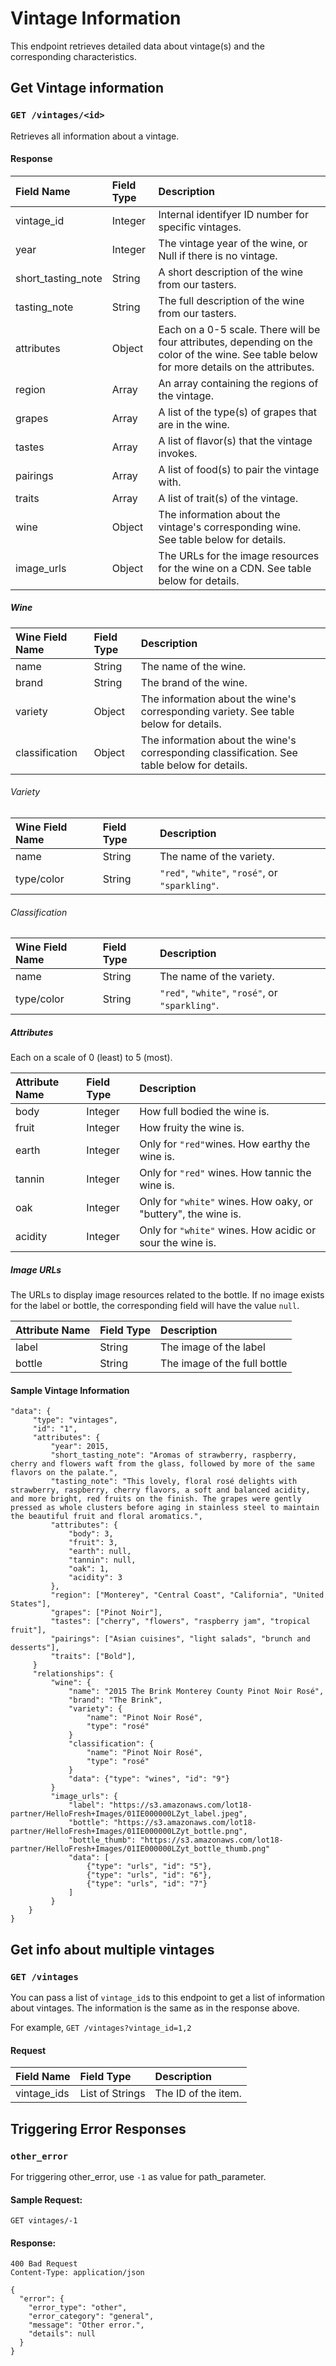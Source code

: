# Vintage Information

This endpoint retrieves detailed data about vintage(s) and the corresponding characteristics.

## Get Vintage information
### `GET /vintages/<id>`

Retrieves all information about a vintage.


#### Response

Field Name         | Field Type | Description
:----------------- | :--------- | :----------
vintage_id         | Integer    | Internal identifyer ID number for specific vintages.
year               | Integer    | The vintage year of the wine, or Null if there is no vintage.
short_tasting_note | String     | A short description of the wine from our tasters.
tasting_note       | String     | The full description of the wine from our tasters.
attributes         | Object     | Each on a 0-5 scale. There will be four attributes, depending on the color of the wine. See table below for more details on the attributes.
region             | Array      | An array containing the regions of the vintage.
grapes             | Array      | A list of the type(s) of grapes that are in the wine.
tastes             | Array      | A list of flavor(s) that the vintage invokes.
pairings           | Array      | A list of food(s) to pair the vintage with.
traits             | Array      | A list of trait(s) of the vintage.
wine               | Object     | The information about the vintage's corresponding wine. See table below for details.
image_urls         | Object     | The URLs for the image resources for the wine on a CDN. See table below for details.

##### Wine

Wine   Field Name  | Field Type | Description
:----------------- | :--------- | :----------
name               | String     | The name of the wine.
brand              | String     | The brand of the wine.
variety            | Object     | The information about the wine's corresponding variety. See table below for details.
classification     | Object     | The information about the wine's corresponding classification. See table below for details.

###### Variety

Wine   Field Name  | Field Type | Description
:----------------- | :--------- | :----------
name               | String     | The name of the variety.
type/color         | String     | `"red"`, `"white"`, `"rosé"`, or `"sparkling"`.

###### Classification

Wine   Field Name  | Field Type | Description
:----------------- | :--------- | :----------
name               | String     | The name of the variety.
type/color         | String     | `"red"`, `"white"`, `"rosé"`, or `"sparkling"`.

##### Attributes

Each on a scale of 0 (least) to 5 (most).

Attribute Name  | Field Type | Description
:-------------- | :--------- | :----------
body            | Integer    | How full bodied the wine is.
fruit           | Integer    | How fruity the wine is.
earth           | Integer    | Only for `"red"`wines. How earthy the wine is.
tannin          | Integer    | Only for `"red"` wines. How tannic the wine is.
oak             | Integer    | Only for `"white"` wines. How oaky, or "buttery", the wine is.
acidity         | Integer    | Only for `"white"` wines. How acidic or sour the wine is.

##### Image URLs

The URLs to display image resources related to the bottle. If no image exists for the label or bottle, the corresponding field will have the value `null`.

Attribute Name  | Field Type | Description
:-------------- | :--------- | :----------
label           | String     | The image of the label
bottle          | String     | The image of the full bottle

#### Sample Vintage Information

```
"data": {
     "type": "vintages",
     "id": "1",
     "attributes": {
         "year": 2015,
         "short_tasting_note": "Aromas of strawberry, raspberry, cherry and flowers waft from the glass, followed by more of the same flavors on the palate.",
         "tasting_note": "This lovely, floral rosé delights with strawberry, raspberry, cherry flavors, a soft and balanced acidity, and more bright, red fruits on the finish. The grapes were gently pressed as whole clusters before aging in stainless steel to maintain the beautiful fruit and floral aromatics.",
         "attributes": {
             "body": 3,
             "fruit": 3,
             "earth": null,
             "tannin": null,
             "oak": 1,
             "acidity": 3
         },
         "region": ["Monterey", "Central Coast", "California", "United States"],
         "grapes": ["Pinot Noir"],
         "tastes": ["cherry", "flowers", "raspberry jam", "tropical fruit"],
         "pairings": ["Asian cuisines", "light salads", "brunch and desserts"],
         "traits": ["Bold"],
     }
     "relationships": {
         "wine": {
             "name": "2015 The Brink Monterey County Pinot Noir Rosé",
             "brand": "The Brink",
             "variety": {
                 "name": "Pinot Noir Rosé",
                 "type": "rosé"
             }
             "classification": {
                 "name": "Pinot Noir Rosé",
                 "type": "rosé"
             }
             "data": {"type": "wines", "id": "9"}
         }
         "image_urls": {
             "label": "https://s3.amazonaws.com/lot18-partner/HelloFresh+Images/01IE000000LZyt_label.jpeg",
             "bottle": "https://s3.amazonaws.com/lot18-partner/HelloFresh+Images/01IE000000LZyt_bottle.png",
             "bottle_thumb": "https://s3.amazonaws.com/lot18-partner/HelloFresh+Images/01IE000000LZyt_bottle_thumb.png"
             "data": [
                 {"type": "urls", "id": "5"},
                 {"type": "urls", "id": "6"},
                 {"type": "urls", "id": "7"}
             ]
         }
    }
}
```

## Get info about multiple vintages
### `GET /vintages`

You can pass a list of `vintage_id`s to this endpoint to get a list
of information about vintages. The information is the same as in the response above.

For example, `GET /vintages?vintage_id=1,2`

#### Request

Field Name      | Field Type          | Description
:-------------- | :------------------ | :----------
vintage_ids     | List of Strings     | The ID of the item.


## Triggering Error Responses

### `other_error`

For triggering other_error, use ``-1`` as value for path_parameter.

#### Sample Request:

    GET vintages/-1


#### Response:

```
400 Bad Request
Content-Type: application/json
```

```
{
  "error": {
    "error_type": "other",
    "error_category": "general",
    "message": "Other error.",
    "details": null
  }
}
```
